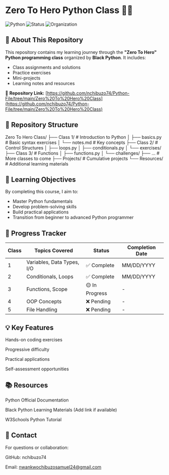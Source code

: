 # Zero To Hero Python Class 🚀🐍

![Python](https://img.shields.io/badge/Python-3.8%2B-blue?logo=python&logoColor=white)
![Status](https://img.shields.io/badge/Status-In%20Progress-yellow)
![Organization](https://img.shields.io/badge/Organized_By-Black_Python-black)

## 📌 About This Repository
This repository contains my learning journey through the **"Zero To Hero" Python programming class** organized by **Black Python**. It includes:
- Class assignments and solutions
- Practice exercises
- Mini-projects
- Learning notes and resources

🔗 **Repository Link:** [https://github.com/nchibuzo74/Python-File/tree/main/Zero%20To%20Hero%20Class](https://github.com/nchibuzo74/Python-File/tree/main/Zero%20To%20Hero%20Class)

## 📂 Repository Structure
Zero To Hero Class/
├── Class 1/ # Introduction to Python
│ ├── basics.py # Basic syntax exercises
│ └── notes.md # Key concepts
├── Class 2/ # Control Structures
│ ├── loops.py
│ ├── conditionals.py
│ └── exercises/
├── Class 3/ # Functions
│ ├── functions.py
│ └── challenges/
├── ... # More classes to come
├── Projects/ # Cumulative projects
└── Resources/ # Additional learning materials


## 🎯 Learning Objectives
By completing this course, I aim to:
- Master Python fundamentals
- Develop problem-solving skills
- Build practical applications
- Transition from beginner to advanced Python programmer


## 📆 Progress Tracker
| Class | Topics Covered | Status | Completion Date |
|-------|----------------|--------|-----------------|
| 1 | Variables, Data Types, I/O | ✅ Complete | MM/DD/YYYY |
| 2 | Conditionals, Loops | ✅ Complete | MM/DD/YYYY |
| 3 | Functions, Scope | 🟡 In Progress | - |
| 4 | OOP Concepts | ❌ Pending | - |
| 5 | File Handling | ❌ Pending | - |


## 💡 Key Features
Hands-on coding exercises

Progressive difficulty

Practical applications

Self-assessment opportunities

## 📚 Resources
Python Official Documentation

Black Python Learning Materials (Add link if available)

W3Schools Python Tutorial

## 📧 Contact
For questions or collaboration:

GitHub: nchibuzo74

Email: nwankwochibuzosamuel24@gmail.com


